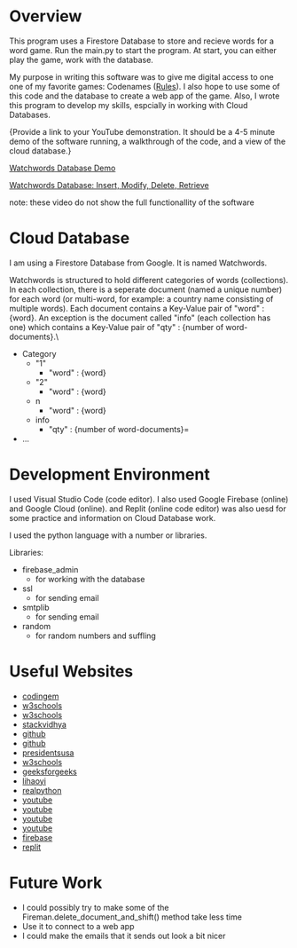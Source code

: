 # Overview

This program uses a Firestore Database to store and recieve words for a word game. Run the main.py to start the program. At start, you can either play the game, work with the database.

My purpose in writing this software was to give me digital access to one one of my favorite games: Codenames ([Rules](https://czechgames.com/files/rules/codenames-rules-en.pdf)). I also hope to use some of this code and the database to create a web app of the game. Also, I wrote this program to develop my skills, espcially in working with Cloud Databases.

{Provide a link to your YouTube demonstration.  It should be a 4-5 minute demo of the software running, a walkthrough of the code, and a view of the cloud database.}

[Watchwords Database Demo](https://youtu.be/ALYIkUMC280) 

[Watchwords Database: Insert, Modify, Delete, Retrieve](https://youtu.be/foSk5KsDVNE)

note: these video do not show the full functionallity of the software

# Cloud Database

I am using a Firestore Database from Google. It is named Watchwords.

Watchwords is structured to hold different categories of words (collections). In each collection, there is a seperate document (named a unique number) for each word (or multi-word, for example: a country name consisting of multiple words). Each document contains a Key-Value pair of "word" : {word}. An exception is the document called "info" (each collection has one) which contains a Key-Value pair of "qty" : {number of word-documents}.\
- Category
    - "1"
        - "word" : {word}
    - "2"
        - "word" : {word}
    - n
        - "word" : {word}
    - info
        - "qty" : {number of word-documents}=
- ...


# Development Environment

I used Visual Studio Code (code editor). I also used Google Firebase (online) and Google Cloud (online). and Replit (online code editor) was also uesd for some practice and information on Cloud Database work.

I used the python language with a number or libraries.

Libraries:
- firebase_admin
    - for working with the database
- ssl
    - for sending email
- smtplib
    - for sending email
- random
    - for random numbers and suffling

# Useful Websites

* [codingem](https://www.codingem.com/python-u-in-front-of-a-string/)
* [w3schools](https://www.w3schools.com/python/python_ref_dictionary.asp)
* [w3schools](https://www.w3schools.com/python/python_ref_list.asp)
* [stackvidhya](https://www.stackvidhya.com/check-if-key-exists-in-dictionary-python/)
* [github](https://github.com/Gullesnuffs/Codenames/blob/master/wordlist-eng.txt)
* [github](https://gist.github.com/dariusz-wozniak/656f2f9070b4205c5009716f05c94067)
* [presidentsusa](https://www.presidentsusa.net/listofpresidents.pdf)
* [w3schools](https://www.w3schools.com/python/)
* [geeksforgeeks](https://www.geeksforgeeks.org/pad-or-fill-a-string-by-a-variable-in-python-using-f-string/)
* [lihaoyi](https://www.lihaoyi.com/post/BuildyourownCommandLinewithANSIescapecodes.html)
* [realpython](https://realpython.com/python-send-email/)
* [youtube](https://www.youtube.com/watch?v=v_hR4K4auoQ)
* [youtube](https://www.youtube.com/watch?v=Ofux_4c94FI&list=PLl-K7zZEsYLluG5MCVEzXAQ7ACZBCuZgZ&index=2)
* [youtube](https://www.youtube.com/watch?v=o7d5Zeic63s&list=PLl-K7zZEsYLluG5MCVEzXAQ7ACZBCuZgZ&index=4)
* [youtube](https://www.youtube.com/watch?v=haMOUb3KVSo&list=PLl-K7zZEsYLluG5MCVEzXAQ7ACZBCuZgZ&index=5)
* [firebase](https://firebase.google.com/docs/firestore/)
* [replit](https://replit.com/@cmacbeth)

# Future Work

* I could possibly try to make some of the Fireman.delete_document_and_shift() method take less time
* Use it to connect to a web app
* I could make the emails that it sends out look a bit nicer